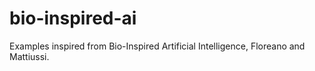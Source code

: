 # bio-inspired-ai
Examples inspired from Bio-Inspired Artificial Intelligence, Floreano and Mattiussi.
